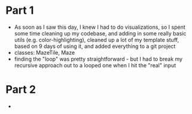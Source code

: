 # Part 1
* As soon as I saw this day, I knew I had to do visualizations, so I spent some time cleaning up my codebase, and adding in some really basic utils (e.g. color-highlighting), cleaned up a lot of my template stuff, based on 9 days of using it, and added everything to a git project
* classes: MazeTile, Maze
* finding the "loop" was pretty straightforward - but I had to break my recursive approach out to a looped one when I hit the "real" input
# Part 2
* 
